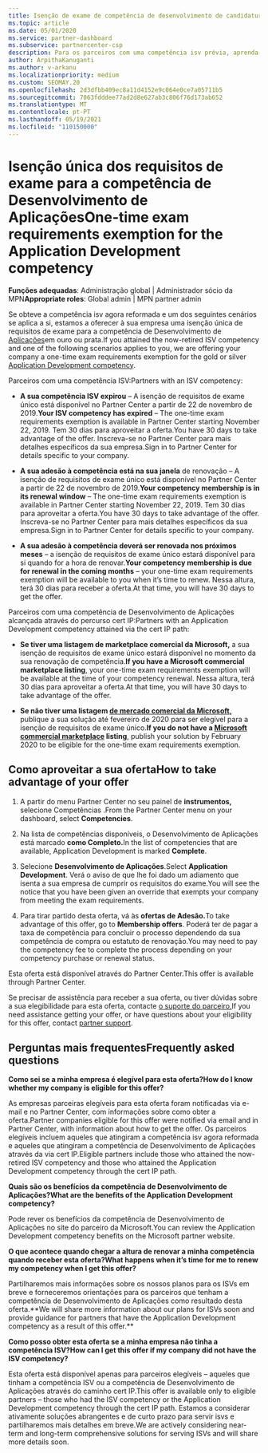 ```yaml
---
title: Isenção de exame de competência de desenvolvimento de candidaturas
ms.topic: article
ms.date: 05/01/2020
ms.service: partner-dashboard
ms.subservice: partnercenter-csp
description: Para os parceiros com uma competência isv prévia, aprenda a obter uma isenção única de requisitos de exame para a competência de Desenvolvimento de Aplicações
author: ArpithaKanuganti
ms.author: v-arkanu
ms.localizationpriority: medium
ms.custom: SEOMAY.20
ms.openlocfilehash: 2d3dfbb409ec8a11d4152e9c064e0ce7a05711b5
ms.sourcegitcommit: 7063fdddee77ad2d8e627ab3c806f76d173ab652
ms.translationtype: MT
ms.contentlocale: pt-PT
ms.lasthandoff: 05/19/2021
ms.locfileid: "110150000"
---
```

# <a name="one-time-exam-requirements-exemption-for-the-application-development-competency"></a><span data-ttu-id="851c3-103">Isenção única dos requisitos de exame para a competência de Desenvolvimento de Aplicações</span><span class="sxs-lookup"><span data-stu-id="851c3-103">One-time exam requirements exemption for the Application Development competency</span></span>

<span data-ttu-id="851c3-104">**Funções adequadas**: Administração global | Administrador sócio da MPN</span><span class="sxs-lookup"><span data-stu-id="851c3-104">**Appropriate roles**: Global admin | MPN partner admin</span></span>

<span data-ttu-id="851c3-105">Se obteve a competência isv agora reformada e um dos seguintes cenários se aplica a si, estamos a oferecer à sua empresa uma isenção única de requisitos de exame para a competência de Desenvolvimento de [Aplicações](https://partner.microsoft.com/membership/application-development-competency)em ouro ou prata.</span><span class="sxs-lookup"><span data-stu-id="851c3-105">If you attained the now-retired ISV competency and one of the following scenarios applies to you, we are offering your company a one-time exam requirements exemption for the gold or silver [Application Development competency](https://partner.microsoft.com/membership/application-development-competency).</span></span> 

<span data-ttu-id="851c3-106">Parceiros com uma competência ISV:</span><span class="sxs-lookup"><span data-stu-id="851c3-106">Partners with an ISV competency:</span></span>

- <span data-ttu-id="851c3-107">**A sua competência ISV expirou** – A isenção de requisitos de exame único está disponível no Partner Center a partir de 22 de novembro de 2019.</span><span class="sxs-lookup"><span data-stu-id="851c3-107">**Your ISV competency has expired** – The one-time exam requirements exemption is available in Partner Center starting November 22, 2019.</span></span> <span data-ttu-id="851c3-108">Tem 30 dias para aproveitar a oferta.</span><span class="sxs-lookup"><span data-stu-id="851c3-108">You have 30 days to take advantage of the offer.</span></span> <span data-ttu-id="851c3-109">Inscreva-se no Partner Center para mais detalhes específicos da sua empresa.</span><span class="sxs-lookup"><span data-stu-id="851c3-109">Sign in to Partner Center for details specific to your company.</span></span>

- <span data-ttu-id="851c3-110">**A sua adesão à competência está na sua janela** de renovação – A isenção de requisitos de exame único está disponível no Partner Center a partir de 22 de novembro de 2019.</span><span class="sxs-lookup"><span data-stu-id="851c3-110">**Your competency membership is in its renewal window** – The one-time exam requirements exemption is available in Partner Center starting November 22, 2019.</span></span> <span data-ttu-id="851c3-111">Tem 30 dias para aproveitar a oferta.</span><span class="sxs-lookup"><span data-stu-id="851c3-111">You have 30 days to take advantage of the offer.</span></span> <span data-ttu-id="851c3-112">Inscreva-se no Partner Center para mais detalhes específicos da sua empresa.</span><span class="sxs-lookup"><span data-stu-id="851c3-112">Sign in to Partner Center for details specific to your company.</span></span>

- <span data-ttu-id="851c3-113">**A sua adesão à competência deverá ser renovada nos próximos meses** – a isenção de requisitos de exame único estará disponível para si quando for a hora de renovar.</span><span class="sxs-lookup"><span data-stu-id="851c3-113">**Your competency membership is due for renewal in the coming months** – your one-time exam requirements exemption will be available to you when it’s time to renew.</span></span> <span data-ttu-id="851c3-114">Nessa altura, terá 30 dias para receber a oferta.</span><span class="sxs-lookup"><span data-stu-id="851c3-114">At that time, you will have 30 days to get the offer.</span></span>

<span data-ttu-id="851c3-115">Parceiros com uma competência de Desenvolvimento de Aplicações alcançada através do percurso cert IP:</span><span class="sxs-lookup"><span data-stu-id="851c3-115">Partners with an Application Development competency attained via the cert IP path:</span></span>

- <span data-ttu-id="851c3-116">**Se tiver uma listagem de marketplace comercial da Microsoft,** a sua isenção de requisitos de exame único estará disponível no momento da sua renovação de competência.</span><span class="sxs-lookup"><span data-stu-id="851c3-116">**If you have a Microsoft commercial marketplace listing**, your one-time exam requirements exemption will be available at the time of your competency renewal.</span></span> <span data-ttu-id="851c3-117">Nessa altura, terá 30 dias para aproveitar a oferta.</span><span class="sxs-lookup"><span data-stu-id="851c3-117">At that time, you will have 30 days to take advantage of the offer.</span></span>

- <span data-ttu-id="851c3-118">**Se não tiver uma listagem [de mercado comercial da Microsoft,](https://azure.microsoft.com/overview/commercial-marketplace/)** publique a sua solução até fevereiro de 2020 para ser elegível para a isenção de requisitos de exame único.</span><span class="sxs-lookup"><span data-stu-id="851c3-118">**If you do not have a [Microsoft commercial marketplace](https://azure.microsoft.com/overview/commercial-marketplace/) listing**, publish your solution by February 2020 to be eligible for the one-time exam requirements exemption.</span></span>

## <a name="how-to-take-advantage-of-your-offer"></a><span data-ttu-id="851c3-119">Como aproveitar a sua oferta</span><span class="sxs-lookup"><span data-stu-id="851c3-119">How to take advantage of your offer</span></span>

1. <span data-ttu-id="851c3-120">A partir do menu Partner Center no seu painel de **instrumentos,** selecione Competências .</span><span class="sxs-lookup"><span data-stu-id="851c3-120">From the Partner Center menu on your dashboard, select **Competencies**.</span></span>
2. <span data-ttu-id="851c3-121">Na lista de competências disponíveis, o Desenvolvimento de Aplicações está marcado **como Completo.**</span><span class="sxs-lookup"><span data-stu-id="851c3-121">In the list of competencies that are available, Application Development is marked **Complete**.</span></span>

3. <span data-ttu-id="851c3-122">Selecione **Desenvolvimento de Aplicações**.</span><span class="sxs-lookup"><span data-stu-id="851c3-122">Select **Application Development**.</span></span> <span data-ttu-id="851c3-123">Verá o aviso de que lhe foi dado um adiamento que isenta a sua empresa de cumprir os requisitos do exame.</span><span class="sxs-lookup"><span data-stu-id="851c3-123">You will see the notice that you have been given an override that exempts your company from meeting the exam requirements.</span></span> 

4. <span data-ttu-id="851c3-124">Para tirar partido desta oferta, vá às **ofertas de Adesão.**</span><span class="sxs-lookup"><span data-stu-id="851c3-124">To take advantage of this offer, go to **Membership offers**.</span></span> <span data-ttu-id="851c3-125">Poderá ter de pagar a taxa de competência para concluir o processo dependendo da sua competência de compra ou estatuto de renovação.</span><span class="sxs-lookup"><span data-stu-id="851c3-125">You may need to pay the competency fee to complete the process depending on your competency purchase or renewal status.</span></span> 

<span data-ttu-id="851c3-126">Esta oferta está disponível através do Partner Center.</span><span class="sxs-lookup"><span data-stu-id="851c3-126">This offer is available through Partner Center.</span></span>

<span data-ttu-id="851c3-127">Se precisar de assistência para receber a sua oferta, ou tiver dúvidas sobre a sua elegibilidade para esta oferta, contacte [o suporte do parceiro.](https://partner.microsoft.com/Support)</span><span class="sxs-lookup"><span data-stu-id="851c3-127">If you need assistance getting your offer, or have questions about your eligibility for this offer, contact [partner support](https://partner.microsoft.com/Support).</span></span> 

## <a name="frequently-asked-questions"></a><span data-ttu-id="851c3-128">Perguntas mais frequentes</span><span class="sxs-lookup"><span data-stu-id="851c3-128">Frequently asked questions</span></span>

<span data-ttu-id="851c3-129">**Como sei se a minha empresa é elegível para esta oferta?**</span><span class="sxs-lookup"><span data-stu-id="851c3-129">**How do I know whether my company is eligible for this offer?**</span></span>

<span data-ttu-id="851c3-130">As empresas parceiras elegíveis para esta oferta foram notificadas via e-mail e no Partner Center, com informações sobre como obter a oferta.</span><span class="sxs-lookup"><span data-stu-id="851c3-130">Partner companies eligible for this offer were notified via email and in Partner Center, with information about how to get the offer.</span></span> <span data-ttu-id="851c3-131">Os parceiros elegíveis incluem aqueles que atingiram a competência isv agora reformada e aqueles que atingiram a competência de Desenvolvimento de Aplicações através da via cert IP.</span><span class="sxs-lookup"><span data-stu-id="851c3-131">Eligible partners include those who attained the now-retired ISV competency and those who attained the Application Development competency through the cert IP path.</span></span> 

<span data-ttu-id="851c3-132">**Quais são os benefícios da competência de Desenvolvimento de Aplicações?**</span><span class="sxs-lookup"><span data-stu-id="851c3-132">**What are the benefits of the Application Development competency?**</span></span>

<span data-ttu-id="851c3-133">Pode rever os benefícios da competência de Desenvolvimento de Aplicações no site do parceiro da Microsoft.</span><span class="sxs-lookup"><span data-stu-id="851c3-133">You can review the Application Development competency benefits on the Microsoft partner website.</span></span> 

<span data-ttu-id="851c3-134">**O que acontece quando chegar a altura de renovar a minha competência quando receber esta oferta?**</span><span class="sxs-lookup"><span data-stu-id="851c3-134">**What happens when it’s time for me to renew my competency when I get this offer?**</span></span> 

<span data-ttu-id="851c3-135">Partilharemos mais informações sobre os nossos planos para os ISVs em breve e forneceremos orientações para os parceiros que tenham a competência de Desenvolvimento de Aplicações como resultado desta oferta.\*\*</span><span class="sxs-lookup"><span data-stu-id="851c3-135">We will share more information about our plans for ISVs soon and provide guidance for partners that have the Application Development competency as a result of this offer.\*\*</span></span>  

<span data-ttu-id="851c3-136">**Como posso obter esta oferta se a minha empresa não tinha a competência ISV?**</span><span class="sxs-lookup"><span data-stu-id="851c3-136">**How can I get this offer if my company did not have the ISV competency?**</span></span>

<span data-ttu-id="851c3-137">Esta oferta está disponível apenas para parceiros elegíveis – aqueles que tinham a competência ISV ou a competência de Desenvolvimento de Aplicações através do caminho cert IP.</span><span class="sxs-lookup"><span data-stu-id="851c3-137">This offer is available only to eligible partners – those who had the ISV competency or the Application Development competency through the cert IP path.</span></span> <span data-ttu-id="851c3-138">Estamos a considerar ativamente soluções abrangentes e de curto prazo para servir isvs e partilharemos mais detalhes em breve.</span><span class="sxs-lookup"><span data-stu-id="851c3-138">We are actively considering near-term and long-term comprehensive solutions for serving ISVs and will share more details soon.</span></span> 


